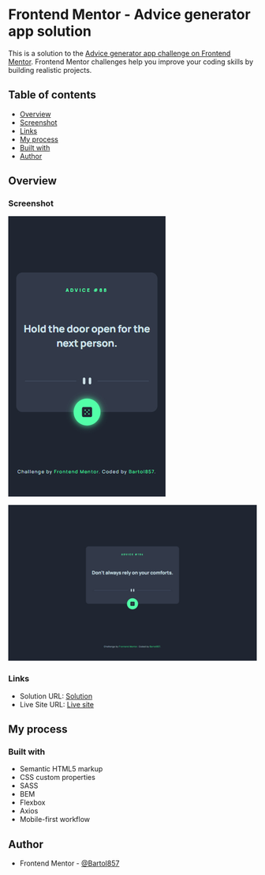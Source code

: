# Frontend Mentor - Advice generator app solution

This is a solution to the [Advice generator app challenge on Frontend Mentor](https://www.frontendmentor.io/challenges/advice-generator-app-QdUG-13db). Frontend Mentor challenges help you improve your coding skills by building realistic projects.

## Table of contents

- [Overview](#overview)
- [Screenshot](#screenshot)
- [Links](#links)
- [My process](#my-process)
- [Built with](#built-with)
- [Author](#author)

## Overview

### Screenshot

![Mobile](./screenshot-mobile.jpg)

![Mobile](./screenshot-desktop.jpg)



### Links

- Solution URL: [Solution](https://github.com/Bartol857/advice-generator-app-challenge)
- Live Site URL: [Live site](https://bartol857.github.io/advice-generator-app-challenge/)

## My process

### Built with

- Semantic HTML5 markup
- CSS custom properties
- SASS
- BEM
- Flexbox
- Axios
- Mobile-first workflow

## Author

- Frontend Mentor - [@Bartol857](https://www.frontendmentor.io/profile/Bartol857)